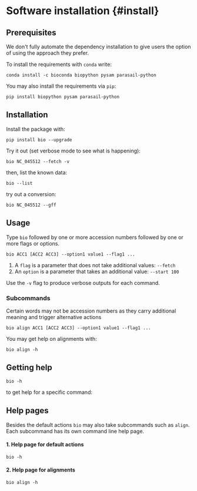 # Software installation {#install}

## Prerequisites

   We don't fully automate the dependency installation to give users the option of using the approach they prefer.

To install the requirements with `conda` write:

    conda install -c bioconda biopython pysam parasail-python
    
You may also install the requirements via `pip`:

    pip install biopython pysam parasail-python

## Installation
    
Install the package with:

    pip install bio --upgrade

Try it out (set verbose mode to see what is happening):

    bio NC_045512 --fetch -v
 
then, list the known data:

    bio --list
    
try out a conversion:

    bio NC_045512 --gff
    
## Usage

Type `bio` followed by one or more accession numbers followed by one or more flags or options.

    bio ACC1 [ACC2 ACC3] --option1 value1 --flag1 ...
    
1. A `flag` is a parameter that does not take additional values: `--fetch`
1. An `option` is a parameter that takes an additional value: `--start 100`
    
Use the `-v` flag to produce verbose outputs for each command. 

### Subcommands

Certain words may not be accession numbers as they carry additional meaning and trigger 
alternative actions

    bio align ACC1 [ACC2 ACC3] --option1 value1 --flag1 ...

You may get help on alignments with:

    bio align -h
    
## Getting help

    bio -h
    
to get help for a specific command:
        
        
## Help pages

Besides the default actions `bio` may also take subcommands such as `align`. Each subcommand
has its own command line help page.

#### 1\. Help page for default actions

```{bash, comment=NA}
bio -h
```

#### 2\. Help page for alignments 

```{bash, comment=NA}
bio align -h
```

